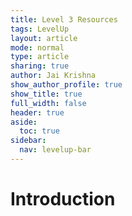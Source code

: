 ```yaml
---
title: Level 3 Resources
tags: LevelUp
layout: article
mode: normal
type: article
sharing: true
author: Jai Krishna
show_author_profile: true
show_title: true
full_width: false
header: true
aside:
  toc: true
sidebar:
  nav: levelup-bar	
---
```

# Introduction
